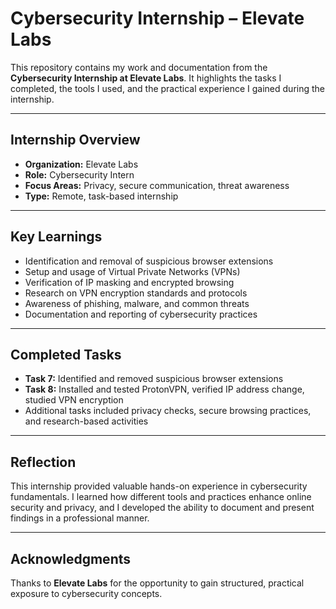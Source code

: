 # Cybersecurity Internship – Elevate Labs

This repository contains my work and documentation from the **Cybersecurity Internship at Elevate Labs**. It highlights the tasks I completed, the tools I used, and the practical experience I gained during the internship.

---

## Internship Overview

* **Organization:** Elevate Labs
* **Role:** Cybersecurity Intern
* **Focus Areas:** Privacy, secure communication, threat awareness
* **Type:** Remote, task-based internship

---

## Key Learnings

* Identification and removal of suspicious browser extensions
* Setup and usage of Virtual Private Networks (VPNs)
* Verification of IP masking and encrypted browsing
* Research on VPN encryption standards and protocols
* Awareness of phishing, malware, and common threats
* Documentation and reporting of cybersecurity practices

---

## Completed Tasks

* **Task 7:** Identified and removed suspicious browser extensions
* **Task 8:** Installed and tested ProtonVPN, verified IP address change, studied VPN encryption
* Additional tasks included privacy checks, secure browsing practices, and research-based activities

---

## Reflection

This internship provided valuable hands-on experience in cybersecurity fundamentals. I learned how different tools and practices enhance online security and privacy, and I developed the ability to document and present findings in a professional manner.

---

## Acknowledgments

Thanks to **Elevate Labs** for the opportunity to gain structured, practical exposure to cybersecurity concepts.
